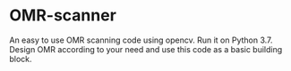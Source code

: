 # OMR-scanner
An easy to use OMR scanning code using opencv.
Run it on Python 3.7.
Design OMR according to your need and use this code as a basic building block.
